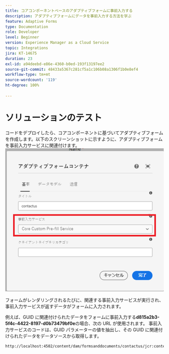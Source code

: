 ```yaml
---
title: コアコンポーネントベースのアダプティブフォームに事前入力する
description: アダプティブフォームにデータを事前入力する方法を学ぶ
feature: Adaptive Forms
type: Documentation
role: Developer
level: Beginner
version: Experience Manager as a Cloud Service
topic: Integrations
jira: KT-14675
duration: 23
exl-id: a94deebd-e86e-4360-b0ed-193f13197ee2
source-git-commit: 48433a5367c281cf5a1c106b08a1306f1b0e8ef4
workflow-type: tm+mt
source-wordcount: '119'
ht-degree: 100%

---
```


# ソリューションのテスト

コードをデプロイしたら、コアコンポーネントに基づいてアダプティブフォームを作成します。以下のスクリーンショットに示すように、アダプティブフォームを事前入力サービスに関連付けます。
![prefill-service](assets/pre-fill-service.png)

フォームがレンダリングされるたびに、関連する事前入力サービスが実行され、事前入力サービスが返すデータがフォームに入力されます。

例えば、GUID に関連付けられたデータをフォームに事前入力する&#x200B;**d815a2b3-5f4c-4422-8197-d0b73479bf0e**の場合、次の URL が使用されます。
事前入力サービスのコードは、GUID パラメーターの値を抽出し、その GUID に関連付けられたデータをデータソースから取得します。

```html
http://localhost:4502/content/dam/formsanddocuments/contactus/jcr:content?wcmmode=disabled&guid=d815a2b3-5f4c-4422-8197-d0b73479bf0e
```
